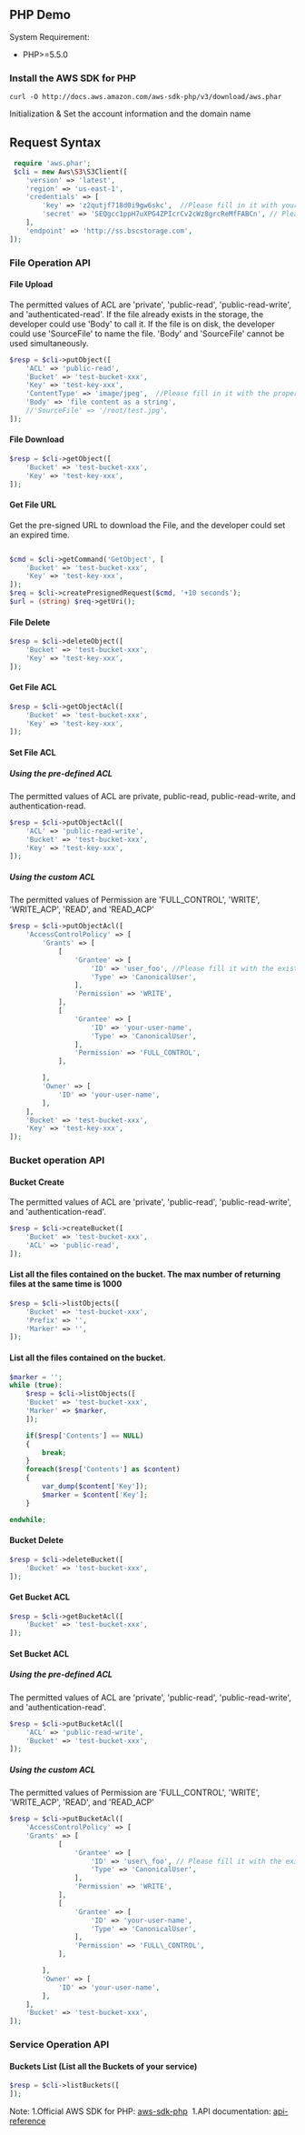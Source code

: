 ## PHP Demo

System Requirement: 
- PHP>=5.5.0

### Install the AWS SDK for PHP

```
curl -O http://docs.aws.amazon.com/aws-sdk-php/v3/download/aws.phar
```
Initialization & Set the account information and the domain name

## Request Syntax
```php
 require 'aws.phar';
 $cli = new Aws\S3\S3Client([
 	'version' => 'latest',
	'region' => 'us-east-1',
 	'credentials' => [
 		'key' => 'z2qutjf718d0i9gw6skc',  //Please fill in it with your own access\_key
		'secret' => 'SEQgcc1ppH7uXPG4ZPIcrCv2cWz8grcReMfFABCn', // Please fill in it with your own secret\_key
	],
	'endpoint' => 'http://ss.bscstorage.com',
]);

```

### File Operation API 

#### File Upload

The permitted values of ACL are 'private', 'public-read', 'public-read-write', and 'authenticated-read'. 
If the file already exists in the storage, the developer could use 'Body' to call it. 
If the file is on disk, the developer could use 'SourceFile' to name the file. 
'Body' and 'SourceFile' cannot be used simultaneously.


```php
$resp = $cli->putObject([
	'ACL' => 'public-read',
	'Bucket' => 'test-bucket-xxx',
	'Key' => 'test-key-xxx',
	'ContentType' => 'image/jpeg',  //Please fill in it with the proper file type
	'Body' => 'file content as a string',
	//'SourceFile' => '/root/test.jpg',
]);
```

#### File Download

```php
$resp = $cli->getObject([
	'Bucket' => 'test-bucket-xxx',
	'Key' => 'test-key-xxx',
]);
```

#### Get File URL

Get the pre-signed URL to download the File, and the developer could set an expired time.

```php

$cmd = $cli->getCommand('GetObject', [
	'Bucket' => 'test-bucket-xxx',
	'Key' => 'test-key-xxx',
]);
$req = $cli->createPresignedRequest($cmd, '+10 seconds');
$url = (string) $req->getUri();
```

#### File Delete

```php
$resp = $cli->deleteObject([
	'Bucket' => 'test-bucket-xxx',
	'Key' => 'test-key-xxx',
]);
```

#### Get File ACL

```php
$resp = $cli->getObjectAcl([
	'Bucket' => 'test-bucket-xxx',
	'Key' => 'test-key-xxx',
]);
```

#### Set File ACL

##### Using the pre-defined ACL

The permitted values of ACL are private, public-read, public-read-write, and authentication-read.

```php
$resp = $cli->putObjectAcl([
	'ACL' => 'public-read-write',
	'Bucket' => 'test-bucket-xxx',
	'Key' => 'test-key-xxx',
]);
```

##### Using the custom ACL

The permitted values of Permission are 'FULL_CONTROL', 'WRITE', 'WRITE_ACP', 'READ', and 'READ_ACP'

```php
$resp = $cli->putObjectAcl([
	'AccessControlPolicy' => [
		'Grants' => [
			[
				'Grantee' => [
					'ID' => 'user_foo', //Please fill it with the existing user information.
					'Type' => 'CanonicalUser',
				],
				'Permission' => 'WRITE',
			],
			[
				'Grantee' => [
					'ID' => 'your-user-name',
					'Type' => 'CanonicalUser',
				],
				'Permission' => 'FULL_CONTROL',
			],

		],
		'Owner' => [
			'ID' => 'your-user-name',
		],
	],
	'Bucket' => 'test-bucket-xxx',
	'Key' => 'test-key-xxx',
]);
```


### Bucket operation API

#### Bucket Create

The permitted values of ACL are 'private', 'public-read', 'public-read-write', and 'authentication-read'.

```php
$resp = $cli->createBucket([
	'Bucket' => 'test-bucket-xxx',
	'ACL' => 'public-read',
]);
```

#### List all the files contained on the bucket. The max number of returning files at the same time is 1000

```php
$resp = $cli->listObjects([
	'Bucket' => 'test-bucket-xxx',
	'Prefix' => '',
	'Marker' => '',
]);
```

#### List all the files contained on the bucket.


```php
$marker = '';
while (true):
	$resp = $cli->listObjects([
	'Bucket' => 'test-bucket-xxx',
	'Marker' => $marker,
	]);

	if($resp['Contents'] == NULL)
	{
		break;
	}
	foreach($resp['Contents'] as $content)
	{
		var_dump($content['Key']);
		$marker = $content['Key'];
	}

endwhile;
```

#### Bucket Delete

```php
$resp = $cli->deleteBucket([
	'Bucket' => 'test-bucket-xxx',
]);
```
#### Get Bucket ACL

```php
$resp = $cli->getBucketAcl([
	'Bucket' => 'test-bucket-xxx',
]);
```

#### Set Bucket ACL

##### Using the pre-defined ACL

The permitted values of ACL are 'private', 'public-read', 'public-read-write', and 'authentication-read'.

```php
$resp = $cli->putBucketAcl([
	'ACL' => 'public-read-write',
	'Bucket' => 'test-bucket-xxx',
]);
```
##### Using the custom ACL

The permitted values of Permission are 'FULL_CONTROL', 'WRITE', 'WRITE_ACP', 'READ', and 'READ_ACP'

```php
$resp = $cli->putBucketAcl([
	'AccessControlPolicy' => [
	'Grants' => [
			[
				'Grantee' => [
					'ID' => 'user\_foo', // Please fill it with the existing user information.
					'Type' => 'CanonicalUser',
				],
				'Permission' => 'WRITE',
			],
			[
				'Grantee' => [
					'ID' => 'your-user-name',
					'Type' => 'CanonicalUser',
				],
				'Permission' => 'FULL\_CONTROL',
			],

		],
		'Owner' => [
			'ID' => 'your-user-name',
		],
	],
	'Bucket' => 'test-bucket-xxx',
]);
```


### Service Operation API

#### Buckets List (List all the Buckets of your service)

```php
$resp = $cli->listBuckets([
]);
```
Note:
1.Official AWS SDK for PHP: [aws-sdk-php](https://aws.amazon.com/sdk-for-php/) 
1.API documentation: [api-reference](http://docs.aws.amazon.com/aws-sdk-php/v3/api/class-Aws.S3.S3Client.html)

